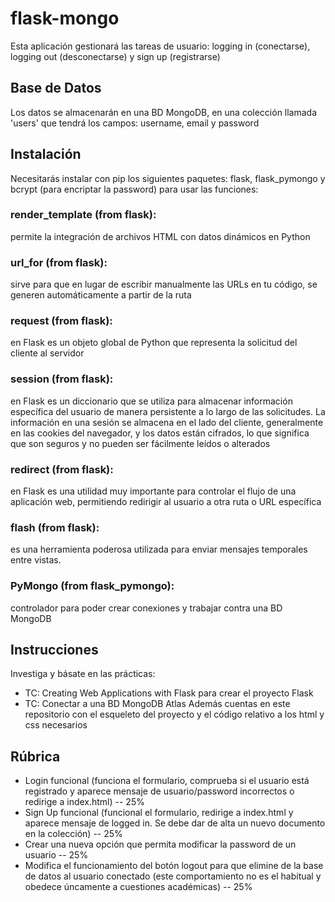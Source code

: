 # flask-mongo
Esta aplicación gestionará las tareas de usuario: logging in (conectarse), logging out (desconectarse) y sign up (registrarse)

## Base de Datos
Los datos se almacenarán en una BD MongoDB, en una colección llamada 'users' que tendrá los campos: username, email y password

## Instalación
Necesitarás instalar con pip los siguientes paquetes: flask, flask_pymongo y bcrypt (para encriptar la password) para usar las funciones:
### render_template (from flask): 
permite la integración de archivos HTML con datos dinámicos en Python
### url_for (from flask): 
sirve para que en lugar de escribir manualmente las URLs en tu código, se generen automáticamente a partir de la ruta
### request (from flask): 
en Flask es un objeto global de Python que representa la solicitud del cliente al servidor
### session (from flask): 
en Flask es un diccionario que se utiliza para almacenar información específica del usuario de manera persistente a lo largo de las solicitudes. La información en una sesión se almacena en el lado del cliente, generalmente en las cookies del navegador, y los datos están cifrados, lo que significa que son seguros y no pueden ser fácilmente leídos o alterados
### redirect (from flask): 
en Flask es una utilidad muy importante para controlar el flujo de una aplicación web, permitiendo redirigir al usuario a otra ruta o URL específica
### flash (from flask): 
es una herramienta poderosa utilizada para enviar mensajes temporales entre vistas.

### PyMongo (from flask_pymongo): 
controlador para poder crear conexiones y trabajar contra una BD MongoDB

## Instrucciones
Investiga y básate en las prácticas: 
- TC: Creating Web Applications with Flask para crear el proyecto Flask
- TC: Conectar a una BD MongoDB Atlas
Además cuentas en este repositorio con el esqueleto del proyecto y el código relativo a los html y css necesarios

## Rúbrica
- Login funcional (funciona el formulario, comprueba si el usuario está registrado y aparece mensaje de usuario/password incorrectos o redirige a index.html) -- 25%
- Sign Up funcional (funcional el formulario, redirige a index.html y aparece mensaje de logged in. Se debe dar de alta un nuevo documento en la colección) -- 25%
- Crear una nueva opción que permita modificar la password de un usuario -- 25%
- Modifica el funcionamiento del botón logout para que elimine de la base de datos al usuario conectado (este comportamiento no es el habitual y obedece úncamente a cuestiones académicas) -- 25%



